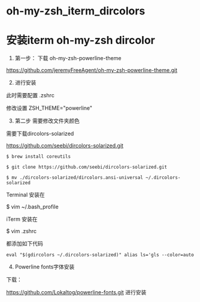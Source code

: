 oh-my-zsh_iterm_dircolors
=========================
# 安装iterm oh-my-zsh dircolor
1. 第一步： 下载 oh-my-zsh-powerline-theme

  https://github.com/jeremyFreeAgent/oh-my-zsh-powerline-theme.git

2. 进行安装

  此时需要配置 .zshrc

  修改设置 ZSH_THEME="powerline"

3.   第二步 需要修改文件夹颜色

  需要下载dircolors-solarized

  https://github.com/seebi/dircolors-solarized.git

    $ brew install coreutils

    $ git clone https://github.com/seebi/dircolors-solarized.git

    $ mv ./dircolors-solarized/dircolors.ansi-universal ~/.dircolors-solarized

  Terminal 安装在

  $ vim ~/.bash_profile

   iTerm 安装在

   $ vim .zshrc

  都添加如下代码

   `eval "$(gdircolors ~/.dircolors-solarized)"
alias ls='gls --color=auto`

4. Powerline fonts字体安装

  下载：

  https://github.com/Lokaltog/powerline-fonts.git
  进行安装
